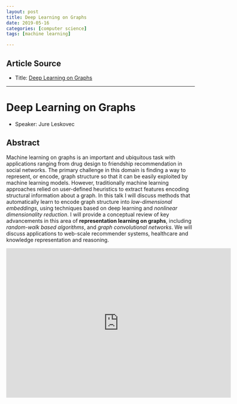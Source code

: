```yaml
---
layout: post
title: Deep Learning on Graphs
date: 2019-05-16
categories: [computer science]
tags: [machine learning]

---
```


## Article Source
* Title: [Deep Learning on Graphs](https://www.youtube.com/watch?v=MIAbDNAxChI)

---

# Deep Learning on Graphs

* Speaker: Jure Leskovec 

## Abstract

Machine learning on graphs is an important and ubiquitous task with applications ranging from drug design to friendship recommendation in social networks. The primary challenge in this domain is finding a way to represent, or encode, graph structure so that it can be easily exploited by machine learning models. However, traditionally machine learning approaches relied on user-defined heuristics to extract features encoding structural information about a graph. In this talk I will discuss methods that automatically learn to encode graph structure into *low-dimensional embeddings*, using techniques based on deep learning and *nonlinear dimensionality reduction*. I will provide a conceptual review of key advancements in this area of **representation learning on graphs**, including *random-walk based algorithms*, and *graph convolutional networks*. We will discuss applications to web-scale recommender systems, healthcare and knowledge representation and reasoning.


<iframe width="600" height="400" src="https://www.youtube.com/embed/MIAbDNAxChI" frameborder="0" allow="accelerometer; autoplay; encrypted-media; gyroscope; picture-in-picture" allowfullscreen></iframe>